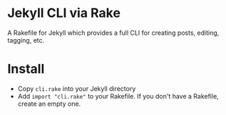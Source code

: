 # Jekyll CLI via Rake

A Rakefile for Jekyll which provides a full CLI for creating posts, editing, tagging, etc.

# Install

- Copy `cli.rake` into your Jekyll directory
- Add `import "cli.rake"` to your Rakefile. If you don't have a Rakefile, create an empty one.
